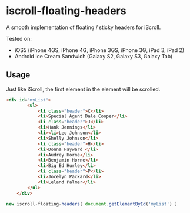 iscroll-floating-headers
========================

A smooth implementation of floating / sticky headers for iScroll. 

Tested on: 
 * iOS5 (iPhone 4GS, iPhone 4G, iPhone 3GS, iPhone 3G, iPad 3, iPad 2)
 * Android Ice Cream Sandwich (Galaxy S2, Galaxy S3, Galaxy Tab)

Usage
-----
Just like iScroll, the first element in the element will be scrolled.

```html
<div id="myList">
		<ul>
			<li class="header">C</li>
			<li>Special Agent Dale Cooper</li>
			<li class="header">J</li>
			<li>Hank Jennings</li>
			<li><li>Leo Johnson</li>
			<li>Shelly Johnson</li>
			<li class="header">H</li>
			<li>Donna Hayward </li>
			<li>Audrey Horne</li>
			<li>Benjamin Horne</li>
			<li>Big Ed Hurley</li>
			<li class="header">P</li>
			<li>Jocelyn Packard</li>
			<li>Leland Palmer</li>
		</ul>
	</div>
```

```javascript
new iscroll-floating-headers( document.getElementById('myList') )
```